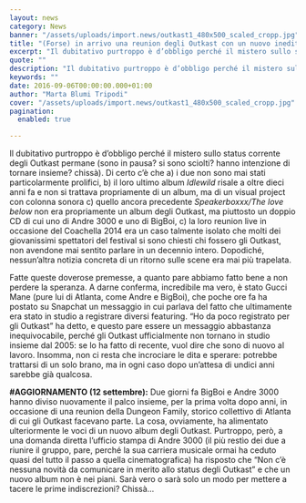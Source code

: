 ```yaml
---
layout: news
category: News
banner: "/assets/uploads/import.news/outkast1_480x500_scaled_cropp.jpg"
title: "(Forse) in arrivo una reunion degli Outkast con un nuovo inedito"
excerpt: "Il dubitativo purtroppo è d’obbligo perché il mistero sullo status corrente degli Outkast permane (sono in pausa? si sono sciolti? hanno intenzione di tornare insieme? chissà). Di certo c’è che a) i due non sono mai stati particolarmente prolifici, b) il loro ultimo album Idlewild risale a oltre dieci anni fa e non si trattava propriamente [&hellip"
quote: ""
description: "Il dubitativo purtroppo è d’obbligo perché il mistero sullo status corrente degli Outkast permane (sono in pausa? si sono sciolti? hanno intenzione di tornare insieme? chissà). Di certo c’è che a) i due non sono mai stati particolarmente prolifici, b) il loro ultimo album Idlewild risale a oltre dieci anni fa e non si trattava propriamente [&hellip"
keywords: ""
date: 2016-09-06T00:00:00.000+01:00
author: "Marta Blumi Tripodi"
cover: "/assets/uploads/import.news/outkast1_480x500_scaled_cropp.jpg"
pagination:
  enabled: true

---
```


Il dubitativo purtroppo è d’obbligo perché il mistero sullo status corrente degli Outkast permane (sono in pausa? si sono sciolti? hanno intenzione di tornare insieme? chissà). Di certo c’è che a) i due non sono mai stati particolarmente prolifici, b) il loro ultimo album _Idlewild_ risale a oltre dieci anni fa e non si trattava propriamente di un album, ma di un visual project con colonna sonora c) quello ancora precedente _Speakerboxxx/The love below_ non era propriamente un album degli Outkast, ma piuttosto un doppio CD di cui uno di Andre 3000 e uno di BigBoi, c) la loro reunion live in occasione del Coachella 2014 era un caso talmente isolato che molti dei giovanissimi spettatori del festival si sono chiesti chi fossero gli Outkast, non avendone mai sentito parlare in un decennio intero. Dopodiché, nessun’altra notizia concreta di un ritorno sulle scene era mai più trapelata.

Fatte queste doverose premesse, a quanto pare abbiamo fatto bene a non perdere la speranza. A darne conferma, incredibile ma vero, è stato Gucci Mane (pure lui di Atlanta, come Andre e BigBoi), che poche ore fa ha postato su Snapchat un messaggio in cui parlava del fatto che ultimamente era stato in studio a registrare diversi featuring. “Ho da poco registrato per gli Outkast” ha detto, e questo pare essere un messaggio abbastanza inequivocabile, perché gli Outkast ufficialmente non tornano in studio insieme dal 2005: se lo ha fatto di recente, vuol dire che sono di nuovo al lavoro. Insomma, non ci resta che incrociare le dita e sperare: potrebbe trattarsi di un solo brano, ma in ogni caso dopo un’attesa di undici anni sarebbe già qualcosa.

**#AGGIORNAMENTO (12 settembre):** Due giorni fa BigBoi e Andre 3000 hanno diviso nuovamente il palco insieme, per la prima volta dopo anni, in occasione di una reunion della Dungeon Family, storico collettivo di Atlanta di cui gli Outkast facevano parte. La cosa, ovviamente, ha alimentato ulteriormente le voci di un nuovo album degli Outkast. Purtroppo, però, a una domanda diretta l’ufficio stampa di Andre 3000 (il più restìo dei due a riunire il gruppo, pare, perché la sua carriera musicale ormai ha ceduto quasi del tutto il passo a quella cinematografica) ha risposto che “Non c’è nessuna novità da comunicare in merito allo status degli Outkast” e che un nuovo album non è nei piani. Sarà vero o sarà solo un modo per mettere a tacere le prime indiscrezioni? Chissà…